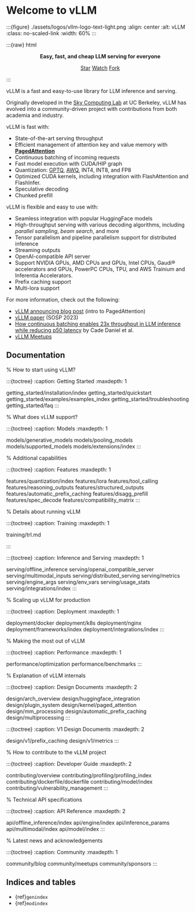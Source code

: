 # Welcome to vLLM

:::{figure} ./assets/logos/vllm-logo-text-light.png
:align: center
:alt: vLLM
:class: no-scaled-link
:width: 60%
:::

:::{raw} html
<p style="text-align:center">
<strong>Easy, fast, and cheap LLM serving for everyone
</strong>
</p>

<p style="text-align:center">
<script async defer src="https://buttons.github.io/buttons.js"></script>
<a class="github-button" href="https://github.com/vllm-project/vllm" data-show-count="true" data-size="large" aria-label="Star">Star</a>
<a class="github-button" href="https://github.com/vllm-project/vllm/subscription" data-icon="octicon-eye" data-size="large" aria-label="Watch">Watch</a>
<a class="github-button" href="https://github.com/vllm-project/vllm/fork" data-icon="octicon-repo-forked" data-size="large" aria-label="Fork">Fork</a>
</p>
:::

vLLM is a fast and easy-to-use library for LLM inference and serving.

Originally developed in the [Sky Computing Lab](https://sky.cs.berkeley.edu) at UC Berkeley, vLLM has evolved into a community-driven project with contributions from both academia and industry.

vLLM is fast with:

- State-of-the-art serving throughput
- Efficient management of attention key and value memory with [**PagedAttention**](https://blog.vllm.ai/2023/06/20/vllm.html)
- Continuous batching of incoming requests
- Fast model execution with CUDA/HIP graph
- Quantization: [GPTQ](https://arxiv.org/abs/2210.17323), [AWQ](https://arxiv.org/abs/2306.00978), INT4, INT8, and FP8
- Optimized CUDA kernels, including integration with FlashAttention and FlashInfer.
- Speculative decoding
- Chunked prefill

vLLM is flexible and easy to use with:

- Seamless integration with popular HuggingFace models
- High-throughput serving with various decoding algorithms, including *parallel sampling*, *beam search*, and more
- Tensor parallelism and pipeline parallelism support for distributed inference
- Streaming outputs
- OpenAI-compatible API server
- Support NVIDIA GPUs, AMD CPUs and GPUs, Intel CPUs, Gaudi® accelerators and GPUs, PowerPC CPUs, TPU, and AWS Trainium and Inferentia Accelerators.
- Prefix caching support
- Multi-lora support

For more information, check out the following:

- [vLLM announcing blog post](https://vllm.ai) (intro to PagedAttention)
- [vLLM paper](https://arxiv.org/abs/2309.06180) (SOSP 2023)
- [How continuous batching enables 23x throughput in LLM inference while reducing p50 latency](https://www.anyscale.com/blog/continuous-batching-llm-inference) by Cade Daniel et al.
- [vLLM Meetups](#meetups)

## Documentation

% How to start using vLLM?

:::{toctree}
:caption: Getting Started
:maxdepth: 1

getting_started/installation/index
getting_started/quickstart
getting_started/examples/examples_index
getting_started/troubleshooting
getting_started/faq
:::

% What does vLLM support?

:::{toctree}
:caption: Models
:maxdepth: 1

models/generative_models
models/pooling_models
models/supported_models
models/extensions/index
:::

% Additional capabilities

:::{toctree}
:caption: Features
:maxdepth: 1

features/quantization/index
features/lora
features/tool_calling
features/reasoning_outputs
features/structured_outputs
features/automatic_prefix_caching
features/disagg_prefill
features/spec_decode
features/compatibility_matrix
:::

% Details about running vLLM

:::{toctree}
:caption: Training
:maxdepth: 1

training/trl.md

:::

:::{toctree}
:caption: Inference and Serving
:maxdepth: 1

serving/offline_inference
serving/openai_compatible_server
serving/multimodal_inputs
serving/distributed_serving
serving/metrics
serving/engine_args
serving/env_vars
serving/usage_stats
serving/integrations/index
:::

% Scaling up vLLM for production

:::{toctree}
:caption: Deployment
:maxdepth: 1

deployment/docker
deployment/k8s
deployment/nginx
deployment/frameworks/index
deployment/integrations/index
:::

% Making the most out of vLLM

:::{toctree}
:caption: Performance
:maxdepth: 1

performance/optimization
performance/benchmarks
:::

% Explanation of vLLM internals

:::{toctree}
:caption: Design Documents
:maxdepth: 2

design/arch_overview
design/huggingface_integration
design/plugin_system
design/kernel/paged_attention
design/mm_processing
design/automatic_prefix_caching
design/multiprocessing
:::

:::{toctree}
:caption: V1 Design Documents
:maxdepth: 2

design/v1/prefix_caching
design/v1/metrics
:::

% How to contribute to the vLLM project

:::{toctree}
:caption: Developer Guide
:maxdepth: 2

contributing/overview
contributing/profiling/profiling_index
contributing/dockerfile/dockerfile
contributing/model/index
contributing/vulnerability_management
:::

% Technical API specifications

:::{toctree}
:caption: API Reference
:maxdepth: 2

api/offline_inference/index
api/engine/index
api/inference_params
api/multimodal/index
api/model/index
:::

% Latest news and acknowledgements

:::{toctree}
:caption: Community
:maxdepth: 1

community/blog
community/meetups
community/sponsors
:::

## Indices and tables

- {ref}`genindex`
- {ref}`modindex`
